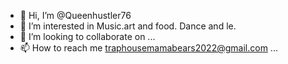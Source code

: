 - 👋 Hi, I’m @Queenhustler76
- 👀 I’m interested in Music.art and food. Dance and le.
- 💞️ I’m looking to collaborate on ...
- 📫 How to reach me traphousemamabears2022@gmail.com ...

<!---
Queenhustler76/Queenhustler76 is a ✨ special ✨ repository because its `README.md` (this file) appears on your GitHub profile.
You can click the Preview link to take a look at your changes.
--->

